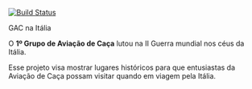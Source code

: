 [![Build Status](https://travis-ci.org/BrunoLSA/GACnaItalia.svg?branch=master)](https://travis-ci.org/BrunoLSA/GACnaItalia)

GAC na Itália 

O **1º Grupo de Aviação de Caça** lutou na II Guerra mundial nos céus da Itália.

Esse projeto visa mostrar lugares históricos para que entusiastas da Aviação de Caça possam visitar
quando em viagem pela Itália.

